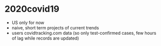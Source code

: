 # 2020covid19

* US only for now
* naive, short term projects of current trends
* users covidtracking.com data (so only test-confirmed cases, few hours of lag while records are updated)
